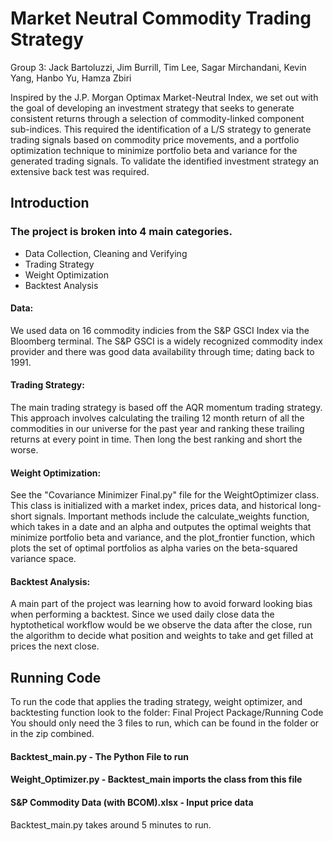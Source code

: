 # Market Neutral Commodity Trading Strategy
Group 3: Jack Bartoluzzi, Jim Burrill, Tim Lee, Sagar Mirchandani, Kevin Yang, Hanbo Yu, Hamza Zbiri

Inspired by the J.P. Morgan Optimax Market-Neutral Index, we set out with the goal of developing an investment strategy that seeks to generate consistent returns through a selection of commodity-linked component sub-indices. This required the identification of a L/S strategy to generate trading signals based on commodity price movements, and a portfolio optimization technique to minimize portfolio beta and variance for the generated trading signals. To validate the identified investment strategy an extensive back test was required.

## Introduction

### The project is broken into 4 main categories.

- Data Collection, Cleaning and Verifying
- Trading Strategy
- Weight Optimization
- Backtest Analysis

#### Data:
We used data on 16 commodity indicies from the S&P GSCI Index via the Bloomberg terminal. The S&P GSCI is a widely recognized commodity index provider and there was good data availability through time; dating back to 1991.

#### Trading Strategy: 
The main trading strategy is based off the AQR momentum trading strategy. This approach involves calculating the trailing 12 month return of all the commodities in our universe for the past year and ranking these trailing returns at every point in time. Then long the best ranking and short the worse.

#### Weight Optimization:
See the "Covariance Minimizer Final.py" file for the WeightOptimizer class. This class is initialized with a market index, prices data, and historical long-short signals. Important methods include the calculate_weights function, which takes in a date and an alpha and outputes the optimal weights that minimize portfolio beta and variance, and the plot_frontier function, which plots the set of optimal portfolios as alpha varies on the beta-squared variance space.

#### Backtest Analysis:
A main part of the project was learning how to avoid forward looking bias when performing a backtest. Since we used daily close data the hyptothetical workflow would be we observe the data after the close, run the algorithm to decide what position and weights to take and get filled at prices the next close. 

## Running Code
To run the code that applies the trading strategy, weight optimizer, and backtesting function look to the folder: Final Project Package/Running Code
You should only need the 3 files to run, which can be found in the folder or in the zip combined.
#### Backtest_main.py - The Python File to run
#### Weight_Optimizer.py - Backtest_main imports the class from this file
#### S&P Commodity Data (with BCOM).xlsx - Input price data

Backtest_main.py takes around 5 minutes to run. 
